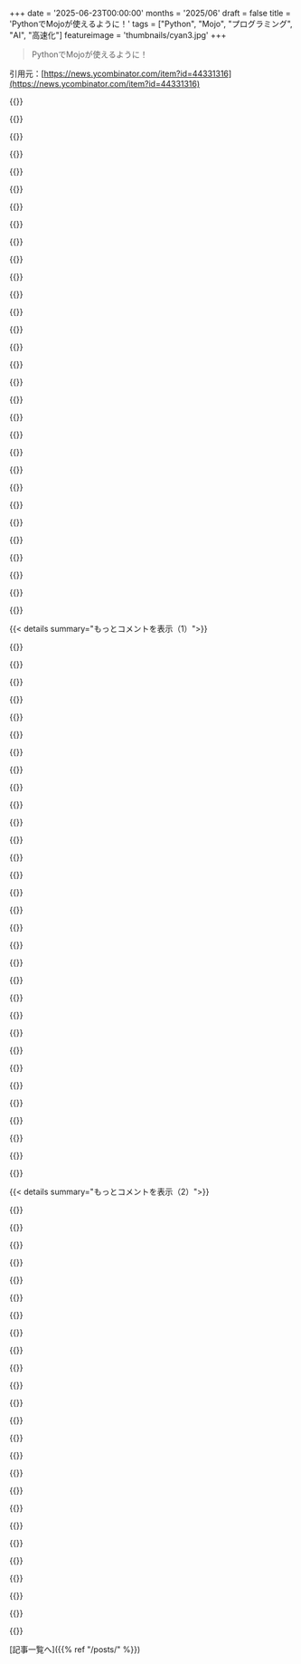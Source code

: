 +++
date = '2025-06-23T00:00:00'
months = '2025/06'
draft = false
title = 'PythonでMojoが使えるように！'
tags = ["Python", "Mojo", "プログラミング", "AI", "高速化"]
featureimage = 'thumbnails/cyan3.jpg'
+++

> PythonでMojoが使えるように！

引用元：[https://news.ycombinator.com/item?id=44331316](https://news.ycombinator.com/item?id=44331316)




{{<matomeQuote body="NVidiaがGTC 2025でPython JIT DSLsに本腰入れるって発表したけど、研究者にMojoがどれだけ受け入れられるか気になるな。”1001 Ways to Write CUDA Kernels in Python”（https://www.youtube.com/watch?v=_XW6Yu6VBQE）とか”The CUDA Python Developer’s Toolbox”（https://www.nvidia.com/en-us/on-demand/session/gtc25-S72448/）とか、”Accelerated Python: The Community and Ecosystem”（https://www.youtube.com/watch?v=6IcvKPfNXUw）とか”Tensor Core Programming in Python with CUTLASS 4.0”（https://www.linkedin.com/posts/nvidia-ai_python-cutlass-acti...）みたいな動きもあるし、Pythonコミュニティ以外ではツールも成熟してWindowsサポートも手厚いJulia（https://info.juliahub.com/industries/case-studies）に移った研究者も多いらしい。Mojoは言語オタク的には面白そうだけど、競合がいる中で市場に普及するかはSwiftとかSwift for Tensorflowみたいになるかまだ分からないね。" userName="pjmlp" createdAt="2025/06/23 06:26:32" color="#ff5733">}}




{{<matomeQuote body="Mojo（とModularのスタック全部）は、今のところ学習とか研究より推論（inference）に完全にフォーカスしてる感じかな。低遅延・高スループットな推論システムを作りたい人向けってことだね。あと、別の人が指摘してたけど、NVidiaだけじゃなく色んなハードウェアもターゲットにしてるよ。" userName="fnands" createdAt="2025/06/23 08:05:10" color="#ff5c5c">}}




{{<matomeQuote body="PyO3を使えばいいんじゃない？CythonとかC++ライブラリよりずっとインターフェースが綺麗だよ。Mojoの一番のメリットは、Pythonにできるだけ近いGILフリーな構文みたいだけどね。" userName="orochimaaru" createdAt="2025/06/23 13:10:43" color="">}}




{{<matomeQuote body="RustでのGPUプログラミングはそんなに良くないんだよね。Mojoだとそれが言語のほぼ全ての要点って感じ。CPUだけ使うなら、PyO3は良い選択肢だよ。" userName="fnands" createdAt="2025/06/23 14:30:03" color="">}}




{{<matomeQuote body="Huggingface製のCandleはどうかな？少なくとも基本的なことはできるし、CPUとGPU両方で動く例もたくさんあるよ。深くはまだ見てないけど、ちょっと触った感じでは埋め込み（embedding）用には十分だったな。" userName="diggan" createdAt="2025/06/23 15:27:39" color="#45d325">}}




{{<matomeQuote body="Mojoの大きな付加価値は、もう特定のGPUアーキテクチャでしか動かないGPUコードを書かなくていいことだと思うんだ。LLVMがCPUコードを複数のCPUアーキテクチャに対応させるみたいに、MLIR＼MojoはGPUコードをいろんなベンダーのGPUに対応させられるんだよ。新しいGPUアーキテクチャ向けのバックエンドを書くには多少努力が必要で、LattnerはH100のサポートに2ヶ月くらいかかったって話してたよ。" userName="GeekyBear" createdAt="2025/06/23 19:13:19" color="#ff5733">}}




{{<matomeQuote body="そうだね、GPUだけじゃなくてアクセラレータ全般だよ。Mojoは、変な特殊なハードウェアも（移植性が重要なら）ターゲットにできるようになるだろうね。" userName="melodyogonna" createdAt="2025/06/24 09:22:05" color="">}}




{{<matomeQuote body="今のところはCPUと、そのうちAMDって感じに見えるかな。YouTubeのセッションとか、NVidiaからの解放についてのブログ記事を見てた感じだとね。あと、WindowsのCPUはWSLを使わないとダメみたいだよ。" userName="pjmlp" createdAt="2025/06/23 08:08:06" color="#45d325">}}




{{<matomeQuote body="サーバーグレードもコンシューマー向けもかなり幅広いGPUをサポートしてるよ。ちょっと分かりにくいけど、一番信頼できるサポートGPUのリストはMojo infoのドキュメントにあるよ。https://docs.modular.com/mojo/stdlib/gpu/host/info/" userName="hogepodge" createdAt="2025/06/23 15:06:02" color="#ff33a1">}}




{{<matomeQuote body="もうすでにGPUコード、カーネル、そしてモデル全体が、データセンターのAMD GPUで同じコード、同じプログラミングモデル、そして同じ言語構造を使って動かせるようになってるよ。" userName="MohamedMabrouk" createdAt="2025/06/23 09:07:39" color="#ff33a1">}}




{{<matomeQuote body="うん、最近のNVIDIAとAMDの一般向けGPUはサポートされてるよ！詳しくはここ見てね: https://docs.modular.com/max/faq/" userName="patternsplicing" createdAt="2025/06/23 18:48:24" color="#ff5c5c">}}




{{<matomeQuote body="よくわかんないけど、Modularは主に企業向けみたいね。でも今のPR見ると、みんな自分でNVIDIAとかAMDの個人向けGPUに対応させてるよ。低レベルでちょっとコード足せばできちゃうから簡単なんだって。iGPUとかApple GPUsはまだだけど、どうなるか興味あるね。" userName="MohamedMabrouk" createdAt="2025/06/23 11:00:29" color="">}}




{{<matomeQuote body="MojoってNVIDIAだけじゃなく、どんなハードウェアでも最高の性能を出せるって売り込みなんだよね。だから色んなメーカーのハードでコード動かしたい人にはいいかもね。" userName="bsaul" createdAt="2025/06/23 07:34:02" color="">}}




{{<matomeQuote body="確かに目標はそうだけど、今はまだだよ。Windowsでもそのまま動かないし。Juliaとか他のPython DSL JITsみたいに、既に色んなハードで使えるものもあるしね。Mojoもきっとできるようになるだろうけど、主流になるには十分速く達成できるかどうかって話だよね。" userName="pjmlp" createdAt="2025/06/23 07:56:14" color="">}}




{{<matomeQuote body="Mojo GPU kernelsは今、NvidiaとAMD両方のGPUで動かせるよ。" userName="melodyogonna" createdAt="2025/06/23 08:31:00" color="">}}




{{<matomeQuote body="JuliaはNvidia、AMD、Intel、Apple向けのGPUコンパイラがあるし、KernelAbstractions.jlを使えばCPU含め全部で動くカーネルが書けるんだよ！" userName="eigenspace" createdAt="2025/06/25 07:56:06" color="">}}




{{<matomeQuote body="確か特定のモデルだけだった気がするな。" userName="pjmlp" createdAt="2025/06/23 09:19:07" color="">}}




{{<matomeQuote body="LLVMが全ての新しいCPUアーキテクチャに自動対応しないのと同じで、Mojo/MLIRも新しいハード全部に自動対応するわけじゃないんだ。でも、LLVMにRISC-Vのバックエンドができたら、そこに乗ってる言語やソフトはRISC-Vで動くようになるでしょ。それと同じ。新しいGPU/TPU向けにコード全部書き直すんじゃなくて、新しいバックエンドだけ作ればいいんだよ。" userName="GeekyBear" createdAt="2025/06/23 20:00:44" color="#ff33a1">}}




{{<matomeQuote body="いやいや、モデル以外でも今日のMojoコードはNvidiaとAMD両方のGPUで動くよ。AIに特化したコードじゃなくても大丈夫。" userName="melodyogonna" createdAt="2025/06/23 10:02:52" color="">}}




{{<matomeQuote body="GPUのモデルのこと言ってるんだと思うよ、LLMのモデルじゃなくてね。" userName="fwip" createdAt="2025/06/23 16:39:04" color="">}}




{{<matomeQuote body="DSLsの限界とPythonの魅力考えると、もしPython互換性を十分高められたら、これは実用的なちょうどいいところだと思うよ。" userName="fulafel" createdAt="2025/06/23 06:48:39" color="">}}




{{<matomeQuote body="Julia大好きでもっと広まってほしいんだけど、大きな企業の後ろ盾がないのが辛いね。" userName="ForHackernews" createdAt="2025/06/23 09:10:26" color="">}}




{{<matomeQuote body="企業の後ろ盾の話だけど、結構あるよ。だからHNerが見落としがちなこれを指摘したんだ。<br>https://info.juliahub.com/industries/case-studies" userName="pjmlp" createdAt="2025/06/23 09:18:36" color="#ff5733">}}




{{<matomeQuote body="確かにJuliaを使ってる企業はたくさんあるけど、GoogleがGoを、OracleがJavaを、MozillaがRustを後押ししてるみたいには、どこも支援してないって話だよ。" userName="ForHackernews" createdAt="2025/06/23 09:51:53" color="">}}




{{<matomeQuote body="PythonやRubyだって、初期にbig nameの後ろ盾がなくてもそんなに困らなかったでしょ。MITとか、さっきのリストに載ってた企業も十分関連性あると思うよ、FAANGじゃなくてもいいんだし。" userName="pjmlp" createdAt="2025/06/23 10:44:20" color="#ff33a1">}}




{{<matomeQuote body="MojoはnVidiaとAMDで動くよ。競合はTritonであって、CUDAとかJuliaじゃないんだ。" userName="btian" createdAt="2025/06/23 23:22:35" color="#ff5733">}}




{{<matomeQuote body="JuliaはNvidia、AMD、Intel、AppleのGPUsで動くよ。" userName="eigenspace" createdAt="2025/06/25 07:57:56" color="#45d325">}}




{{<matomeQuote body="Chris Lattner（Mojo, LLVM, Clang, Swift, MLIRの技術リーダー）が1週間くらい前にポッドキャストに出て、Mojoの現状や将来について話してたよ。Mojoのオープンソース化や、会社がどうやって収益を上げるかについても話したみたい。<br>https://www.youtube.com/watch?v=04_gN-C9IAo" userName="GeekyBear" createdAt="2025/06/23 04:36:41" color="#45d325">}}




{{<matomeQuote body="Chris Lattnerは先週r/programminglanguagesにも現れて、それについて少し話してたよ。<br>https://www.reddit.com/r/ProgrammingLanguages/comments/1lfz9..." userName="ModernMech" createdAt="2025/06/23 13:50:04" color="#ff33a1">}}




{{<matomeQuote body="JuliaじゃなくてMojo作った理由、弱くなったね。FAQに「Juliaは素晴らしいけどMojoは全然違う。Python開発者が新しい文法覚える必要ないPythonファーストだよ」って書いてあったのに。<br>今は「Pythonスーパーセットって言いすぎた。今日のMojoができることに集中する。CPU/GPUを速くするのに最高な言語だよ」って言ってるし。笑えるわ。<br>https://docs.modular.com/mojo/faq/#why-not-make-julia-better" userName="Staross" createdAt="2025/06/23 15:35:32" color="#ff33a1">}}




{{< details summary="もっとコメントを表示（1）">}}

{{<matomeQuote body="もっと面白いのはこれだよ。<br>TensorFlowのSwiftのドキュメントに、Juliaは「オープンでアクティブな素晴らしい言語。機械学習技術に投資してて、Python APIとの連携も良い」って書いてあるんだ。<br>https://github.com/tensorflow/swift/blob/main/docs/WhySwiftF..." userName="amval" createdAt="2025/06/23 16:36:47" color="#45d325">}}




{{<matomeQuote body="うん、それは本当にもったいない機会だったと思う。8年前に協力してたら、今の状況より良い結果になってた可能性が高いよね。" userName="Staross" createdAt="2025/06/23 18:04:30" color="">}}




{{<matomeQuote body="「既存言語Yの文法と意味論を全部サポートしつつ、その上に何か加える」って始めて、「結局Yに漠然と似てるだけの言語になる」プロジェクトの割合は、ほぼ100%と区別つかないくらい多いよね。" userName="dragonwriter" createdAt="2025/06/23 15:44:29" color="">}}




{{<matomeQuote body="生存者バイアスはあるだろうけど、C++とかTypescript、Ocamlみたいに互換性をかなり保ってうまくいった例もあるんじゃないかな。最初に思いつくのはね。" userName="fulafel" createdAt="2025/06/25 05:28:22" color="">}}




{{<matomeQuote body="本当の理由は、Chris LattnerがJuliaで仕事したくなかったからだと思うんだ。彼はこういうことに関してきっと強い意見を持ってるし、自分のプロジェクトで自由にクリエイティブな権限を持ちたいんじゃないかな。" userName="ddaud" createdAt="2025/06/23 19:16:09" color="">}}




{{<matomeQuote body="もう十分有名な人なら、他の人と関わるより、自分で立ち上げて全部自分で決めちゃう方がいいんじゃない？" userName="serial_dev" createdAt="2025/06/23 21:09:11" color="">}}




{{<matomeQuote body="Modularのビデオをいくつか見てると、Chris Lattnerは今は監督役で、実際にMojoやMaxのツールを進めてるのは他の人たちに見えるんだけど。プレゼンの形式からの誤解かもしれないけどね。" userName="pjmlp" createdAt="2025/06/24 06:10:18" color="">}}




{{<matomeQuote body="彼はMojoでたくさん仕事してるよ。ほとんど週末だけどね。この数ヶ月で、文字列、コレクションリテラル、依存型、参照キャプチャ、内包表記とか、色々な素敵な言語機能に取り組んでるんだ。" userName="melodyogonna" createdAt="2025/06/24 09:34:43" color="#ff5733">}}




{{<matomeQuote body="それにJuliaはWindowsでも動くし、この10年でたくさんの問題が解決されたし、多くの人が投資してる。単一企業の製品じゃないんだ。<br>もちろん主流言語の多くは一企業から始まったけど、それって特定のプラットフォームにアクセスするための「門番」が必要だったからだろ？<br>だからMaxとその製品としての価値以外で、誰がMojoコードを書こうと急ぐかって話だよね。" userName="pjmlp" createdAt="2025/06/24 06:08:10" color="#785bff">}}




{{<matomeQuote body="MojoはPythonみたいな書き方で、C++/CUDAを置き換えてAIのインフラ問題を解決しようとしてるんだと思うよ。頭の負担を減らすためにPython構文なんだろうね。Juliaがこれに向いてるかは疑問だなあ。Juliaはシステムプログラミング言語として売られてないし、動的型付けでGCやJITがあるのにシステム言語になれるとは思えないんだ。<br>研究とか学習で使われる高水準の動的コード分野でJuliaがPythonを置き換えられるか？それはあるかもね。でも、CUDA/ROCm/C++とかを置き換えるのはすごく難しいと思うよ。" userName="MohamedMabrouk" createdAt="2025/06/24 07:58:46" color="#45d325">}}




{{<matomeQuote body="昔のXerox PARCとかTexas InstrumentsのLisp MachinesやGeneraは、価格で負けたけど、システムとして有能だって証明したよね。DylanはNewtonのシステム言語になるはずだったけど、C++チームに負けちゃった（AppleにはNewton OS開発チームが２つあったんだ）。ユーザー空間はNewtonScriptだったし、プロジェクト中止までにはJITも載る予定だったみたいだね。Objective-CはCとの共通部分以外は動的型付けだけど、NeXTSTEPのドライバー書くのに使われたりしたよ。<br>JuliaがCUDA/ROCm/C++に対抗できるか、どれくらいチャンスがあるかは分からないなあ。特に最近はGPU業界がPythonに力を入れてて、公開初日からBindingsやJIT DSLsでPythonでも使えるようにしてるから、MojoはJulia以上にチャンスがないかもね。Juliaにはもうエコシステムがあって、MITとも繋がってる科学コミュニティで地位を築いてる。Pythonは王者だし、CUDA/ROCm/C++書いてる人のほとんどがPythonも使ってるよ。FortranとかC、C++が苦手な人が、PythonのJIT DSLs/bindingsとかJuliaじゃなくて、なんでMojoに手を出すんだろうね？" userName="pjmlp" createdAt="2025/06/24 09:10:40" color="#38d3d3">}}




{{<matomeQuote body="JuliaとかPythonがCUDAみたいな基盤プラットフォームにDSLとかBindingsを作るのって、それを置き換えてるんじゃなくて、既存のプラットフォームの上にさらに層を重ねてるだけか、研究用のプロトタイプ環境を作ってるだけだよ。問題はJuliaがCUDAとインターフェースできるかじゃなくて、JuliaがC++/CUDA/ROCmを（できればいろんなGPUベンダーで動くように）エンドツーエンドで置き換えられるかってことなんだ。それができないなら、JuliaとMojoの目標は全く違うし、完全に別々のユースケースをターゲットにしてるから、比較にならないんだよ。" userName="MohamedMabrouk" createdAt="2025/06/24 10:00:16" color="#45d325">}}




{{<matomeQuote body="Juliaは単にCUDAへのBindingsがあるだけじゃないんだ。Juliaのネイティブコードは.ptxカーネルにコンパイルできるんだよ https://cuda.juliagpu.org/stable/development/kernel/。この同じコードで、AMD GPU、Intel GPU、そしてMetal用のカーネルも生成できるんだ。<br>例えば、俺たちはユーザー関数を組み込んだカーネルをオンデマンドで生成するソフトウェアを開発して、これら4つのシステム全部で動かしたんだ。特定の非線形システムでは、ただのCUDA bindingsよりもずっと高速だってことを示したよ（https://www.sciencedirect.com/science/article/abs/pii/S00457...）。" userName="ChrisRackauckas" createdAt="2025/06/24 19:18:50" color="#45d325">}}




{{<matomeQuote body="Juliaはみんなが思ってるよりずっと静的言語に近いんだ。実際、fixed world-ageの中では、JuliaのJITから見ると静的言語と同じだよ。俺たちのJITも他のJITとはちょっと違ってて、Tracing JITよりは伝統的なコンパイラに近い作りだから、“Just Ahead Of Time”コンパイラって呼ぶこともあるんだ。<br>GPUコンパイルもかなりすごいんだよ。Juliaの関数はNvidia、AMD、Intel、AppleのGPUに、それぞれのGPUコンパイラパッケージを通してコンパイルできるし、KernelAbstractions.jlを使えばGPUベンダーに依存しないコードも書けるんだ。v1.12では、（実験的な）完全AOTコンパイラも言語に組み込まれる予定で、実行ファイルとかdylibを出力できるようになるよ。" userName="eigenspace" createdAt="2025/06/25 08:02:51" color="#45d325">}}




{{<matomeQuote body="俺が普段使ってるツールだと、動画は地域ロックされてないみたいだよ。https://polsy.org.uk/stuff/ytrestrict.cgi" userName="slyall" createdAt="2025/06/23 11:28:01" color="">}}




{{<matomeQuote body="ごめん、そのリンクは普通に見れるんだけど。このPodcastのエピソードリストのリンクの方が役に立つかも。https://www.youtube.com/@LatentSpacePod" userName="GeekyBear" createdAt="2025/06/23 05:10:44" color="">}}




{{<matomeQuote body="それはLatent Space podcastだよ。6月13日に出たやつ。AIの情報を追うのに結構いいPodcastだよ。共同ホストの一人、SwyxはここHNでも活動してる人だよ。" userName="loudmax" createdAt="2025/06/23 12:19:15" color="">}}




{{<matomeQuote body="factorialのテストでゼロになるのは、任意精度整数演算をやってないってことだよね？<br>MojoはPythonのsupersetだって聞いてて、普通のPythonコードも動かせて、必要なところだけ新しい機能を使えるようになるのを期待してたんだ。<br>でも、「pythonic language」って呼ばれるってことは、その目標はもうないみたいで、そうなるとあんまり魅力を感じないな。" userName="JonChesterfield" createdAt="2025/06/23 06:10:13" color="">}}




{{<matomeQuote body="Pythonのsupersetって考え方はもう捨てちゃったのかな？<br>公開されたばかりの頃に少し追ってたんだけど、その時は”心配しないで、すぐに本物のPython supersetになりますよ”って言ってたんだよね。<br>その時一番なかったのがクラスのサポートだったんだけど、数年経っても同じPythonの機能がないままで、彼ら独自の言語機能がたくさん追加されたように見えるね。" userName="eyegor" createdAt="2025/06/23 13:53:25" color="">}}




{{<matomeQuote body="捨てたっていうより、延期したって感じかな。<br>あれはすごく野心的な目標だったし、現実的に考えると今はPythonからインスピレーションを受けて、より強力な統合フックを持つ方が良いんだ。（ぶっちゃけ、俺Modularで働いてるんだ）<br>今のこの言語が何を目指してるか、もっと正確に伝えるために”superset of Python”って言葉を使うのはやめたんだよ。" userName="hogepodge" createdAt="2025/06/23 15:10:11" color="#45d325">}}




{{<matomeQuote body="deferred（延期）ってことは、いつかは来るかもしれないって意味だけど、本当に来るかはわからないね。<br>俺は多分来ない方に賭けるな。" userName="serial_dev" createdAt="2025/06/23 21:26:59" color="">}}




{{<matomeQuote body="Pythonのsupersetであることと、速いことって、根本的に両立が難しいんだ。<br>Pythonの動的な機能を使わない限りは最高のパフォーマンスが出るsuperset、ってのはもしかしたら可能かもしれない。<br>でも、動的な機能を使ったり、そういう機能に依存するコードを使ったりした時に、急にパフォーマンスがガタ落ちする隠れた落とし穴があるのは、ユーザーがイライラする原因になると思うな。" userName="nickm12" createdAt="2025/06/24 03:31:20" color="#ff5c5c">}}




{{<matomeQuote body="Pythonの動的な機能って、SmalltalkとかSelfとかCommon Lispの動的な機能と何も変わらないんだ。<br>でも、Pythonコミュニティで動的コンパイラが普及しなかったせいで、みんな違うものだって思い込まされちゃってるんだよね。" userName="pjmlp" createdAt="2025/06/24 06:12:17" color="">}}




{{<matomeQuote body="数日前のModularのDiscordでのChris Lattnerからの投稿だよ。<br>”ええ、その通りです。intがマシン整数のように振る舞うことは、システムパフォーマンスにとって非常に重要です。<br>”int”名前空間をそのままにしておくことで、将来的にPythonとの互換性のためにオブジェクトベースのbigintを持てるようになります。<br>他の人も言ってるように、時間をかければPythonと互換性を持たせることは依然として目標ですが、短期的な優先事項ではありません。”" userName="melodyogonna" createdAt="2025/06/23 08:33:17" color="#ff33a1">}}




{{<matomeQuote body="全く変更しないPythonコードを速くするのは、基本的に無理だよね。" userName="saagarjha" createdAt="2025/06/23 11:53:23" color="">}}




{{<matomeQuote body="それはそうなんだけどさ、変更しないPythonコードは普通のPythonの速度でサポートして、それに加えて、もっと高速に実行できる言語拡張を持つことはできるでしょ。" userName="fwip" createdAt="2025/06/23 16:43:59" color="">}}




{{<matomeQuote body="Mojo側でIntにキャストしてるのに、Modularのサイトじゃbit幅は決まってないって書いてあるんだって。びっくりだね。" userName="bishabosha" createdAt="2025/06/23 06:43:08" color="">}}




{{<matomeQuote body="bit幅が決まってないってのはね、ターゲットのアーキテクチャが対応してる一番大きい整数型（つまり32bitか64bit）になるってことだよ。" userName="int_19h" createdAt="2025/06/24 01:07:41" color="#ff5c5c">}}




{{<matomeQuote body="好き嫌いは主観的？へー、すごい発見だね。Pythonはさ、関数型とか合成とか、みんなが良いっていう方向と逆行するような、いい加減な言語なんだよ。デカいIT企業は大事なシステムでPythonを使わないように、いっぱいお金かけてるんだぜ。" userName="mhh__" createdAt="2025/06/23 20:41:11" color="">}}




{{<matomeQuote body="Mojoをまだ知らない人のために説明しとくね。MojoはPythonみたいな言語で、CUDAなしでCPUもGPUもめっちゃ速く動かせるんだよ。詳しくはここを見てみて。https://news.ycombinator.com/item?id=35790367" userName="js2" createdAt="2025/06/23 04:26:09" color="#ff5733">}}

{{</details>}}




{{< details summary="もっとコメントを表示（2）">}}

{{<matomeQuote body="超高速の技術がやっとPythonにも来るなんて、嬉しいね！あの開発チーム、ここ10年くらいRustで忙しかったみたいだけど、ようやくPythonで超速いものを作り始めたんだね。" userName="eddythompson80" createdAt="2025/06/24 00:37:52" color="">}}




{{<matomeQuote body="PyPyみたいなプロジェクトにもっとみんなが目を向けてたら、Mojoみたいに超高速じゃなくても、すでに高速にはできたはずなのにね。" userName="pjmlp" createdAt="2025/06/24 06:14:23" color="">}}




{{<matomeQuote body="Mojo、マジで応援してるよ。この言語が目指してるとこ、すごく好きだね。Nvidia+CUDA以外のハードで最新のAIを動かしやすくなるのは、色んな道が開けると思う。ただ、VCからどれだけ資金集めたのかとか、それが将来のビジネスにどう響くか、ちょっと心配もあるな。" userName="mindwok" createdAt="2025/06/23 03:34:02" color="#ff5c5c">}}




{{<matomeQuote body="もし彼らがオープンソースにするって計画をちゃんと実行できたら、ひとまず安心するかな。俺も応援してるけど、オープンソースになるまでは、正直自分の時間をMojoのエコシステムに注ぎ込む気にはなれないんだ。" userName="mkaic" createdAt="2025/06/23 03:48:43" color="">}}




{{<matomeQuote body="もうApache 2.0ライセンスでコード出したみたいだね。全部がオープンソースってわけじゃないけど、コアな部分はオープンソースっぽいよ。" userName="jillesvangurp" createdAt="2025/06/23 07:52:28" color="">}}




{{<matomeQuote body="コンパイラはオープンソースじゃないんだって。出したのはstdlibのコードだけだよ。" userName="ayhanfuat" createdAt="2025/06/23 09:54:55" color="">}}




{{<matomeQuote body="いや、PythonがMojoを動かすんじゃなくて、CythonみたいにC拡張を作って読み込む感じだよ。<br>始め方見るとさ、インストールとかめっちゃ大変そうなんだよね。URL見てみてよ！https://docs.modular.com/mojo/manual/get-started/<br>curl -fsSL https://pixi.sh/install.sh | sh<br>pixi init life ＼<br>-c https://conda.modular.com/max-nightly/ -c conda-forge ＼<br>&& cd life<br>なんかもう、「いいや、C++の方が楽だわ」って思っちゃったw。" userName="bgwalter" createdAt="2025/06/23 09:26:48" color="#38d3d3">}}




{{<matomeQuote body="大きな違いはね、MojoとPythonの連携部分がコンパイルとか読み込みの面倒を見てくれるってこと。Pythonに近い感じで、必要な時にハードウェアを高速化できて、プラットフォームごとにC++コードをビルドしなくていいのが目標なんだ。Modularの社員だけど、GPUプログラミング初めての人からも「Mojo使いやすい！」って好評だったよ。C++はすごいけど、学習曲線が急なんだよね。GPUとかHPCをもっと簡単にできる余地はたくさんあって、TritonやJuliaみたいなのもその辺を攻めてる。デバイス固有のコードを隠蔽するのが大事なんだ。昔HPC C++プログラマーだったけど、デバイスごとに再コンパイルするのがマジで大変だった（cmakeとか悪夢w）。Mojoはそういうプログラミング体験を改善する仕組みがたくさんあるよ。" userName="hogepodge" createdAt="2025/06/23 16:51:12" color="#785bff">}}




{{<matomeQuote body="記事の例だとC++拡張よりずっとビルドも使うのも簡単そうだったけどな。このコメント（32286）からだと、結局何が気に入らないのかよくわかんなかったよ。" userName="sanderjd" createdAt="2025/06/23 15:21:17" color="">}}




{{<matomeQuote body="＞ C++ is easier.って言ってるけど、その意見にみんなが賛成するとは思えないな〜。" userName="justin66" createdAt="2025/06/23 14:51:04" color="">}}




{{<matomeQuote body="Pythonからコンパイル済みの関数呼び出せるって言われても、そこまで惹かれないな。それってどの言語でもできるじゃん？俺が興味あるのは実行時コンパイルができるプログラムなんだ。例えば、コンフィグファイルのキーワードリストから、そのキーワードをコンパイル時の値みたいに扱って完璧なハッシュ構造を動的に生成するとか。キーワードが少なければ線形探索にフォールバックするとか。動的ディスパッチのコストなしで、コンパイル時に全部やっちゃうの。もちろん、これってnumbaの話なんだけどね。ただ、ホスト言語がPythonなのが辛いと思うんだ。Pythonがもっと強く型付けされてたら、最適化のレベルが全然違っただろうな〜。" userName="anon-3988" createdAt="2025/06/23 04:45:12" color="#45d325">}}




{{<matomeQuote body="CPythonがCommon LispとかSchemeとかRaket、Smalltalk、Selfみたいなコンパイルモデルだったらいいのにな〜って想像しちゃう。残念ながら、そういうニッチな候補はほとんど無視されちゃってるから、JIT DSLを特別に使ったり、ネイティブ拡張を書いたりする必要があるんだよね。多くの場合、CPythonしか使えないのが現状だからさ。" userName="pjmlp" createdAt="2025/06/23 06:11:12" color="">}}




{{<matomeQuote body="Mojoってさ、そのパラメータシステムで既にこういうのサポートしてない？https://docs.modular.com/mojo/manual/parameters/<br>君が言ってたJITはMAX graph APIでサポートされてるよ。https://docs.modular.com/max/tutorials/build-custom-ops<br>numbaみたいにもっと良い構文だといいけどね。君のアイデア、面白いと思うよ。" userName="dukebw" createdAt="2025/06/23 11:38:55" color="#785bff">}}




{{<matomeQuote body="＞ Pythonからコンパイル済みの関数呼び出せるって言われても...<br>＞ 俺が興味あるのは実行時コンパイルができるプログラムなんだ...<br>君が言ってること、ちゃんと理解できてるか分からないけど、この二つって繋がってる気がするんだ。Pythonで君がやりたいことをやるなら、zigでライブラリ作ってctypesで使うかな。" userName="devjab" createdAt="2025/06/23 05:22:04" color="">}}




{{<matomeQuote body="Zigってさ、実行時の設定でプログラム全体を自己再コンパイルできるの？ 設定次第でプログラムをnoopにしたり、最適なハッシュアルゴリズムを使ったりさ。普通のシステム言語じゃ無理だと思うんだけど。" userName="anon-3988" createdAt="2025/06/23 06:33:35" color="">}}




{{<matomeQuote body="Python用のコンパイル拡張書くとき、拡張自体の速度よりPythonとの間でオブジェクトやり取りするオーバーヘッドが気になるんだよね。巨大な行列とかゼロコピーできる？ オブジェクトの寿命は？ GILは？ Mojoがどう対応してるか知りたいな。" userName="Scene_Cast2" createdAt="2025/06/23 12:26:21" color="#45d325">}}




{{<matomeQuote body="知る限りだと、Numpy配列とかTorchテンソルみたいなオブジェクトにはゼロコピーインターフェースがあるよ。Mojo内でその場で操作できるらしい。" userName="MohamedMabrouk" createdAt="2025/06/23 13:25:30" color="#ff5733">}}




{{<matomeQuote body="Mojoにはいまいちピンと来てなかったんだけど、新しい言語探してる身としては既存言語からの変更が少ないって売りがなんか物足りないんだよね。でもさ、Pythonにこんな簡単に取り込めるなら、パフォーマンスで困ってるチームには超便利だろうね！" userName="benrutter" createdAt="2025/06/23 04:41:24" color="#ff33a1">}}




{{<matomeQuote body="＞既存言語からの変更が少ないって売り＜は違うと思うな。構文はPythonに似てるけど、中身は全然別物だよ。MLIR統合とか所有権モデルとかcomptimeとか、Mojoは色んな方向で革新的なんだ。構文まで変える必要はなかったってことじゃない？" userName="atomicapple" createdAt="2025/06/23 06:12:50" color="#38d3d3">}}




{{<matomeQuote body="うん、ごめんね。”売りの一部”とか”セールスポイントの一つ”って言うべきだったかも。Mojoの野心的な目標を軽んじるつもりはなかったんだ。でも、Pythonは複雑だし、そのスーパーセットだとMojoも複雑になっちゃうから、構文はもう少し大胆でも良かったのになーって今でも思ってるよ。" userName="benrutter" createdAt="2025/06/23 06:26:51" color="">}}




{{<matomeQuote body="＞Pythonに関数提供できるシンプルなコンパイル言語を探してる＜なら、Nimはどう？ これ使えるよ → https://github.com/yglukhov/nimpy" userName="Tiberium" createdAt="2025/06/23 04:37:37" color="#ff5c5c">}}




{{<matomeQuote body="Mojoの本当の要は言語そのものじゃなくて、MLIRとの深い連携なんだよ。LLVMをコンパイラでやったことを、GPUやMLハードウェアでやろうとしてる試みなんだ。LLVMとMLIRの生みの親であるChris Lattnerがこのプロジェクトを率いてるんだから。" userName="mindwok" createdAt="2025/06/23 04:48:39" color="#ff33a1">}}




{{<matomeQuote body="記事によると”PythonがMojoコードを呼べるようになった”って書いてあるね。これって、Cでバインディング作るのと何が違うの？って思うんだけど。Pythonからコンパイル言語に徐々に移行しやすくなるって点では同じだよね。PythonからMojoへの移植は、Cへの移植よりコピペで済むから楽だろうってのがMojoの強みかな。" userName="Someone" createdAt="2025/06/23 08:33:04" color="#38d3d3">}}




{{<matomeQuote body="へえ、PythonModuleBuilderを使えばC言語挟まずにPythonから呼び出せる”.so”作れるんだ。テストケース見ると、素数カウントみたいな単純なループで純粋Pythonの0.446秒が0.011秒になってて、めちゃくちゃ速いね！Pythonの壁にぶつかった時に手軽に速度アップできるね。ただ、型に制限があって、factorial(100)は固定幅intでオーバーフローしちゃうみたいで、bigintの代替はないんだね。配列の扱いがどう進化するかは注目だね。それがMojoが一部の計算重い分野に留まるか、もっと広く使われるかの分かれ目になると思う。まだ初期段階だけど、”使える”ってのが重要だね。" userName="b0a04gl" createdAt="2025/06/23 13:47:04" color="#45d325">}}

{{</details>}}



[記事一覧へ]({{% ref "/posts/" %}})

